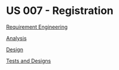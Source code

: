 # US 007 - Registration

[Requirement Engineering](01.requirements-Engineering/Readme.md)

[Analysis](02.analysis/Readme.md)

[Design](03.Design/Readme.md)

[Tests and Designs](04.tests-and-improvements/Readme.md)